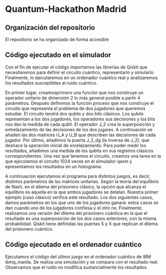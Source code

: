 # Quantum-Hackathon Madrid

## Organización del repositorio 

El repositorio se ha organizado de forma accesible 

## Código ejecutado en el simulador

Con el fin de ejecutar el código importamos las librerías de Qiskit que necesitaremos para definir el circuito cuántico, representarlo y simularlo. Finalmente, lo ejecutaremos en un ordenador cuántico real y analizaremos los resultados susceptibles al ruido cuántico.

En primer lugar, creamosprimero una función que nos construye un operador unitario de dimensión 2 lo más general posible a partir 4 parámetros. Después definimos la función proceso que nos construye el circuito que representa el problema de dos jugadores que queremos estudiar. El circuito tendrá dos qubits y dos bits clásicos. Los qubits representan a los dos jugadores, los operadores sus decisiones y los bits nos dan la medida de cada qubit. El operador J_2 crea la superposición y entrelazamiento de las decisiones de los dos jugares. A continuación se añaden las dos matrices U_A y U_B que describen las decisiones de cada jugador. Por último, añadimos la puerta J_2_dg (la inversa de J_2), que deshace la operación inicial de enrelazamiento. Para poder medir los resultados, añadimos una medida de los qubits en sus registros clásicos correspondientes. Una vez que tenemos el circuito, creamos una tarea en la que ejecutamos el circuito 1024 veces en el simulador qasm y epresentamos los resultados en un histograma.

A continuación ejecutamos el programa para distintos juegos, es decir, distintos parámetros de las matrices unitarias. Según la teoría del equilibrio de Nash, en el dilema del prisionero clásico, la opción que alcanza el equilibrio es aquella en la que ambos jugadores se delatan. Nuestra primer ejemplo (caso clásico) verifica este resultado. Los dos siguientes casos, damos parámetros en los que uno de los jugadores ganará: estos casos se dan cuando uno de los jugadores confiesa y el otro no. Finalmente, realizamos una versión del dilema del prisionero cuántica en la que el resultado es una superposición de los dos casos anteriores, con la misma probabilidad. Qiskit tiene definidas las puertas S y X que replican el dilema del prisionero cuántico.

## Código ejecutado en el ordenador cuántico
Ejecutamos el código del último juego en el ordenador cuántico de IBM ibmq_manila. Se realiza una simulación y se compara con el resultado real. Observamos que el ruido no modifica sustancialmente los resultados.
